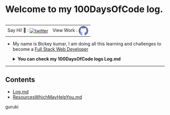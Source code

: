 # Welcome to my 100DaysOfCode log.

<table align="left" >
  <tr>
    <td> Say Hi! 👋 : <a href="https://twitter.com/messages/compose?recipient_id=1444903302546673665&text=Hi! 👋" target="_blank"><img align="center" src="https://cdn.jsdelivr.net/gh/devicons/devicon/icons/twitter/twitter-original.svg" alt="twitter"
          height="auto" width="30" /></a></td>
<!--<td> Let's connect : <a href="https://www.linkedin.com/in/bickey-kumar-117565219/" target="_blank">
        <img align="center" src="https://cdn.jsdelivr.net/gh/devicons/devicon/icons/linkedin/linkedin-original.svg" alt="Linkedin" height="auto" width="30" />
      </a></td> // Commenting out this because there is no need for directing people to it fornow-->
    <td> View Work : <a href="https://github.com/Bickeykr?tab=repositories" target="_blank">
        <img align="center" src="https://github.com/Bickeykr/Bickeykr/blob/main/github.png?raw=true" alt="Github" height="auto" width="30"/>
      </a></td>
  </tr>
</table>
<br> <br><br>

- My name is Bickey kumar, I am doing all this learning and challenges to become a [Full Stack Web Developer](https://www.w3schools.com/whatis/whatis_fullstack.asp#:~:text=Full%20Stack%20Web,SQLite%2C%20or%20MongoDB)

 

    <details>
    <summary><b>You can check my 100DaysOfCode logs Log.md</b></summary><br>

    

    - There may be two reasons why you may want to check Log.me :-

        1. In case you are personally learning web development yourself so, check it may worth your while because I tried make someone like you worth reading.

        2. Somehow you came across this repo and want to to see how I did my 100DaysOfCode challenge and logging stuff.
                - I tried to keep is simple as inspired [MightyJoeW/100-Days-of-Code](https://github.com/MightyJoeW/100-Days-of-Code)

        3. Or may be somthing else who know either way your are [🔲](#Welcome-to-my-100DaysOfCode-log-.)




    </details>

 ***

## Contents
- [Log.md](Log.md)
- [ResourcesWhichMayHelpYou.md](ResourcesWhichMayHelpYou.md)


guruki 